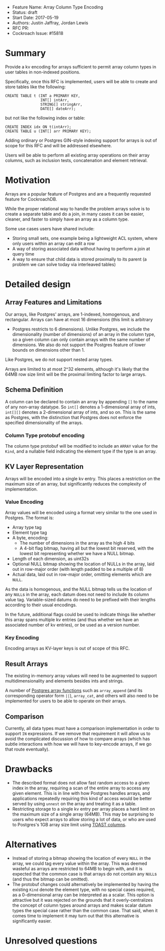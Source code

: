 - Feature Name: Array Column Type Encoding
- Status: draft
- Start Date: 2017-05-19
- Authors: Justin Jaffray, Jordan Lewis
- RFC PR:
- Cockroach Issue: #15818

# Summary

Provide a kv encoding for arrays sufficient to permit array column types in
user tables in non-indexed positions.

Specifically, once this RFC is implemented, users will be able to create and
store tables like the following:

    CREATE TABLE t (INT a PRIMARY KEY,
                    INT[] intArr,
                    STRING[] stringArr,
                    DATE[] dateArr);

but not like the following index or table:

    CREATE INDEX idx ON t(intArr);
    CREATE TABLE u (INT[] arr PRIMARY KEY);

Adding ordinary or Postgres GIN-style indexing support for arrays is out of
scope for this RFC and will be addressed elsewhere.

Users will be able to perform all existing array operations on their array
columns, such as inclusion tests, concatenation and element retrieval.

# Motivation

Arrays are a popular feature of Postgres and are a frequently requested feature
for CockroachDB.

While the proper relational way to handle the problem arrays solve is to
create a separate table and do a join, in many cases it can be easier,
cleaner, and faster to simply have an array as a column type.

Some use cases users have shared include:

* Storing small sets, one example being a lightweight ACL system, where only users within an array can edit a row
* A way of storing associated data without having to perform a join at query time
* A way to ensure that child data is stored proximally to its parent (a problem we can solve today via interleaved tables)

# Detailed design

## Array Features and Limitations

Our arrays, like Postgres' arrays, are 1-indexed, homogenous, and
rectangular. Arrays can have at most 16 dimensions (this limit is arbitrary
- Postgres restricts to 6 dimensions). Unlike Postgres, we include the
dimensionality (number of dimensions) of an array in the column type, so a
given column can only contain arrays with the same number of dimensions. We
also do not support the Postgres feature of lower bounds on dimensions other
than 1.

Like Postgres, we do not support nested array types.

Arrays are limited to at most 2^32 elements, although it's likely that the 64MB
row size limit will be the proximal limiting factor to large arrays.

## Schema Definition

A column can be declared to contain an array by appending `[]` to the name
of any non-array datatype. So `int[]` denotes a 1-dimensional array of ints,
`int[][]` denotes a 2-dimensional array of ints, and so on.
This is the same as Postgres, with the distinction that Postgres does not
enforce the specified dimensionality of the arrays.

### Column Type protobuf encoding

The column type protobuf will be modified to include an `ARRAY` value for
the `Kind`, and a nullable field indicating the element type if the type is
an array.

## KV Layer Representation

Arrays will be encoded into a single kv entry. This places a restriction on the
maximum size of an array, but significantly reduces the complexity of
implementation.

### Value Encoding

Array values will be encoded using a format very similar to the one used in
Postgres. The format is:

* Array type tag
* Element type tag
* A byte, encoding:
    * The number of dimensions in the array as the high 4 bits
    * A 4-bit flag bitmap, having all but the lowest bit reserved, with the lowest bit representing whether we have a NULL bitmap.
* Length of each dimension, as uint32s
* Optional NULL bitmap showing the location of NULLs in the array, laid out
in row-major order (with length padded to be a multiple of 8)
* Actual data, laid out in row-major order, omitting elements which are `NULL`.

As the data is homogenous, and the NULL bitmap tells us the location of any
`NULL`s in the array, each datum does not need to include its column value
tag. Variable-sized datums do need to be prefixed with their lengths according
to their usual encodings.

In the future, additional flags could be used to indicate things like
whether this array spans multiple kv entries (and thus whether we have an
associated number of kv entries), or be used as a version number.

### Key Encoding

Encoding arrays as KV-layer keys is out of scope of this RFC.

## Result Arrays

The existing in-memory array values will need to be augmented to support
multidimensionality and elements besides ints and strings.

A number of [Postgres array
functions](https://www.postgresql.org/docs/10/static/functions-array.html)
such as `array_append` (and its corresponding operator form `||`),
`array_cat`, and others will also need to be implemented for users to be
able to operate on their arrays.

## Comparison

Currently, all data types must have a comparison implementation in order
to support `IN` expressions. If we remove that requirement it will allow
us to avoid the complicated discussion of how to compare arrays
(which has subtle interactions with how we will have to key-encode
arrays, if we go that route eventually).

# Drawbacks

* The described format does not allow fast random access to a given
index in the array, requiring a scan of the entire array to access any given
element. This is in line with how Postgres handles arrays, and applications
repeatedly requiring this kind of access would be better served by using
`unnest` on the array and treating it as a table.
* Restricting storage to a single kv entry per array places a hard limit on
the maximum size of a single array (64MB). This may be surprising to users who
expect arrays to allow storing a lot of data, or who are used to Postgres's
1GB array size limit using
[TOAST columns](https://www.postgresql.org/docs/9.5/static/storage-toast.html).

# Alternatives

* Instead of storing a bitmap showing the location of every `NULL` in the
array, we could tag every value within the array.
This was deemed wasteful as arrays are restricted to 64MB to begin
with, and it is expected that the common case is that arrays do not contain
any `NULL`s (and thus the bitmap can be omitted).
* The protobuf changes could alternatively be implemented by having the
existing `Kind` denote the element type, with no special cases required, as
a 0-dimensional array can be interpreted as a scalar. This option is
attractive but it was rejected on the grounds that it overly-centralizes the
concept of column types around arrays and makes scalar datum types the special
case rather than the common case. That said, when it comes time to implement
it may turn out that this alternative is significantly easier.

# Unresolved questions